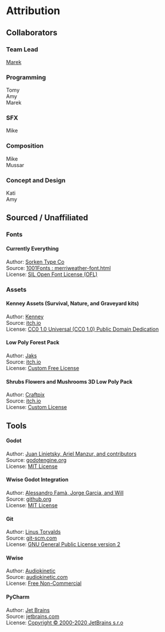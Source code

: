 # Attribution
## Collaborators
### Team Lead
[Marek](https://maaack.itch.io/) 

### Programming
Tomy  
Amy  
Marek 

### SFX
Mike  

### Composition
Mike  
Mussar  

### Concept and Design
Kati  
Amy  

## Sourced / Unaffiliated
### Fonts
#### Currently Everything
Author: [Sorken Type Co](https://www.1001fonts.com/users/sorkintype/)  
Source: [1001Fonts : merriweather-font.html](https://www.1001fonts.com/merriweather-font.html)  
License: [SIL Open Font License (OFL)](https://scripts.sil.org/OFL)

### Assets
#### Kenney Assets (Survival, Nature, and Graveyard kits)
Author: [Kenney](https://kenney.nl/)  
Source: [itch.io](https://kenney.nl/assets/graveyard-kit)  
License: [CC0 1.0 Universal (CC0 1.0)
Public Domain Dedication ](https://creativecommons.org/publicdomain/zero/1.0/)

#### Low Poly Forest Pack
Author: [Jaks](https://jaks.itch.io/)  
Source: [itch.io](https://jaks.itch.io/lowpolyforestpack)  
License: [Custom Free License](https://jaks.itch.io/lowpolyforestpack)  

#### Shrubs Flowers and Mushrooms 3D Low Poly Pack
Author: [Craftpix](https://craftpix.net/)  
Source: [itch.io](https://free-game-assets.itch.io/free-shrubs-flowers-and-mushrooms-3d-low-poly-pack)  
License: [Custom License](https://craftpix.net/file-licenses/)


## Tools
#### Godot
Author: [Juan Linietsky, Ariel Manzur, and contributors](https://godotengine.org/contact)  
Source: [godotengine.org](https://godotengine.org/)  
License: [MIT License](https://github.com/godotengine/godot/blob/master/LICENSE.txt) 

#### Wwise Godot Integration
Author: [Alessandro Famà, Jorge Garcia, and Will](https://github.com/alessandrofama/wwise-godot-integration/graphs/contributors)  
Source: [github.org](https://github.com/alessandrofama/wwise-godot-integration)  
License: [MIT License](https://github.com/alessandrofama/wwise-godot-integration/blob/main/LICENSE) 

#### Git
Author: [Linus Torvalds](https://github.com/torvalds)  
Source: [git-scm.com](https://git-scm.com/downloads)  
License: [GNU General Public License version 2](https://opensource.org/licenses/GPL-2.0)

#### Wwise
Author: [Audiokinetic](https://www.audiokinetic.com/about/)  
Source: [audiokinetic.com](https://www.audiokinetic.com/)  
License: [Free Non-Commercial](https://www.audiokinetic.com/terms-of-use/) 

#### PyCharm
Author: [Jet Brains](https://www.jetbrains.com/)  
Source: [jetbrains.com](https://www.jetbrains.com/pycharm/download/)  
License: [Copyright © 2000-2020 JetBrains s.r.o](https://www.jetbrains.com/)
